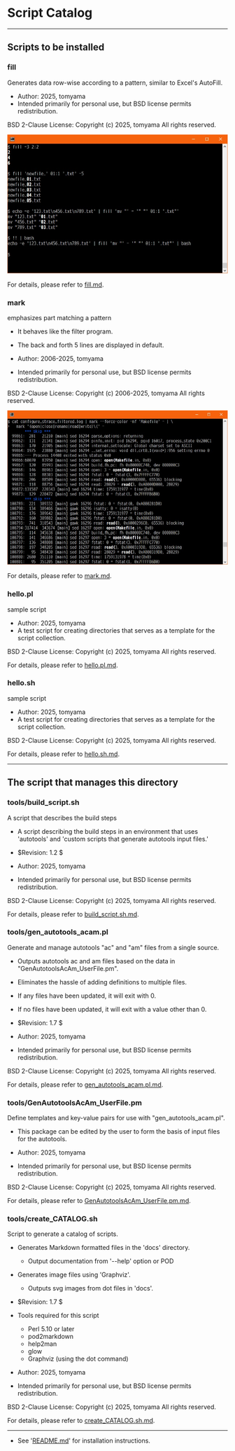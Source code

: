 <!--- This file is auto-generated by `make catalog`. Do not edit manually. -->
# Script Catalog

* * *

## Scripts to be installed

### fill

Generates data row-wise according to a pattern, similar to Excel's AutoFill.

- Author: 2025, tomyama
- Intended primarily for personal use, but BSD license permits redistribution.

BSD 2-Clause License:
Copyright (c) 2025, tomyama
All rights reserved.

![Image of the fill command execution](img/fill.jpg)

For details, please refer to [fill.md](fill.md).

### mark

emphasizes part matching a pattern

- It behaves like the filter program.
- The back and forth 5 lines are displayed in default.

- Author: 2006-2025, tomyama
- Intended primarily for personal use, but BSD license permits redistribution.

BSD 2-Clause License:
Copyright (c) 2006-2025, tomyama
All rights reserved.

![Image of the mark command execution](img/mark.jpg)

For details, please refer to [mark.md](mark.md).

### hello.pl

sample script

- Author: 2025, tomyama
- A test script for creating directories that serves as a template for the script collection.

BSD 2-Clause License:
Copyright (c) 2025, tomyama
All rights reserved.

For details, please refer to [hello.pl.md](hello.pl.md).

### hello.sh

sample script

- Author: 2025, tomyama
- A test script for creating directories that serves as a template for the script collection.

BSD 2-Clause License:
Copyright (c) 2025, tomyama
All rights reserved.

For details, please refer to [hello.sh.md](hello.sh.md).

* * *

## The script that manages this directory

### tools/build_script.sh

A script that describes the build steps

- A script describing the build steps in an environment
  that uses 'autotools' and 'custom scripts that generate autotools input files.'

- $Revision: 1.2 $

- Author: 2025, tomyama
- Intended primarily for personal use, but BSD license permits redistribution.

BSD 2-Clause License:
Copyright (c) 2025, tomyama
All rights reserved.

For details, please refer to [build_script.sh.md](build_script.sh.md).

### tools/gen_autotools_acam.pl

Generate and manage autotools "ac" and "am" files from a single source.

- Outputs autotools ac and am files based on the data in "GenAutotoolsAcAm_UserFile.pm".
- Eliminates the hassle of adding definitions to multiple files.

- If any files have been updated, it will exit with 0.
- If no files have been updated, it will exit with a value other than 0.

- $Revision: 1.7 $

- Author: 2025, tomyama
- Intended primarily for personal use, but BSD license permits redistribution.

BSD 2-Clause License:
Copyright (c) 2025, tomyama
All rights reserved.

For details, please refer to [gen_autotools_acam.pl.md](gen_autotools_acam.pl.md).

### tools/GenAutotoolsAcAm_UserFile.pm

Define templates and key-value pairs for use with "gen_autotools_acam.pl".

- This package can be edited by the user to form the basis of input files for the autotools.

- Author: 2025, tomyama
- Intended primarily for personal use, but BSD license permits redistribution.

BSD 2-Clause License:
Copyright (c) 2025, tomyama
All rights reserved.

For details, please refer to [GenAutotoolsAcAm_UserFile.pm.md](GenAutotoolsAcAm_UserFile.pm.md).

### tools/create_CATALOG.sh

Script to generate a catalog of scripts.

- Generates Markdown formatted files in the 'docs' directory.
  - Output documentation from '--help' option or POD
- Generates image files using 'Graphviz'.
  - Outputs svg images from dot files in 'docs'.

- $Revision: 1.7 $

- Tools required for this script
  - Perl 5.10 or later
  - pod2markdown
  - help2man
  - glow
  - Graphviz (using the dot command)

- Author: 2025, tomyama
- Intended primarily for personal use, but BSD license permits redistribution.

BSD 2-Clause License:
Copyright (c) 2025, tomyama
All rights reserved.

For details, please refer to [create_CATALOG.sh.md](create_CATALOG.sh.md).


* * *
- See '[README.md](../README.md)' for installation instructions.
